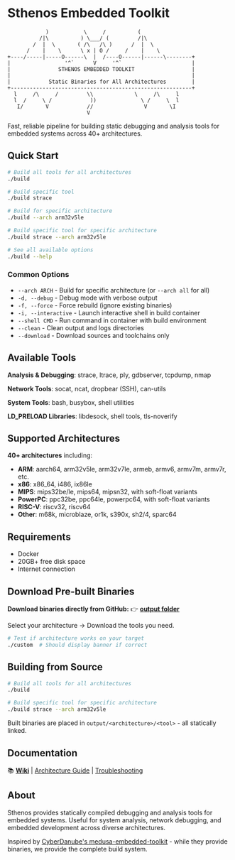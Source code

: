 # Sthenos Embedded Toolkit

```
            )           \     /          (
          /|\          ) \___/ (         /|\
        /  |  \       ( /\   /\ )      /  |  \
      /    |    \      \ x | O /     /    |    \
+----/-----|-----O------\  |  /----O------|------\--------+
|                 '^`      V     '^`                      |
|               STHENOS EMBEDDED TOOLKIT                  |
|                                                         |
|            Static Binaries for All Architectures        |
+---------------------------------------------------------+
  l     /\     /         \\             \     /\     l
  l  /     \ /            ))              \ /     \  l
   I/       V            //                V       \I
                         V
```

Fast, reliable pipeline for building static debugging and analysis tools for embedded systems across 40+ architectures.

## Quick Start

```bash
# Build all tools for all architectures
./build

# Build specific tool
./build strace

# Build for specific architecture  
./build --arch arm32v5le

# Build specific tool for specific architecture
./build strace --arch arm32v5le

# See all available options
./build --help
```

### Common Options

- `--arch ARCH` - Build for specific architecture (or `--arch all` for all)
- `-d, --debug` - Debug mode with verbose output
- `-f, --force` - Force rebuild (ignore existing binaries)
- `-i, --interactive` - Launch interactive shell in build container
- `--shell CMD` - Run command in container with build environment
- `--clean` - Clean output and logs directories
- `--download` - Download sources and toolchains only

## Available Tools

**Analysis & Debugging**: strace, ltrace, ply, gdbserver, tcpdump, nmap

**Network Tools**: socat, ncat, dropbear (SSH), can-utils

**System Tools**: bash, busybox, shell utilities

**LD_PRELOAD Libraries**: libdesock, shell tools, tls-noverify

## Supported Architectures

**40+ architectures** including:
- **ARM**: aarch64, arm32v5le, arm32v7le, armeb, armv6, armv7m, armv7r, etc.
- **x86**: x86_64, i486, ix86le  
- **MIPS**: mips32be/le, mips64, mipsn32, with soft-float variants
- **PowerPC**: ppc32be, ppc64le, powerpc64, with soft-float variants
- **RISC-V**: riscv32, riscv64
- **Other**: m68k, microblaze, or1k, s390x, sh2/4, sparc64

## Requirements

- Docker
- 20GB+ free disk space
- Internet connection

## Download Pre-built Binaries

**Download binaries directly from GitHub:**
👉 **[output folder](https://github.com/f0rw4rd/sthenos-embedded-toolkit/tree/main/output)**

Select your architecture → Download the tools you need.

```bash
# Test if architecture works on your target
./custom  # Should display banner if correct
```

## Building from Source

```bash
# Build all tools for all architectures
./build

# Build specific tool for specific architecture
./build strace --arch arm32v5le
```

Built binaries are placed in `output/<architecture>/<tool>` - all statically linked.

## Documentation

📚 **[Wiki](https://github.com/f0rw4rd/sthenos-embedded-toolkit/blob/main/docs/wiki/Home.md)** | [Architecture Guide](https://github.com/f0rw4rd/sthenos-embedded-toolkit/blob/main/docs/wiki/Architecture-Guide.md) | [Troubleshooting](https://github.com/f0rw4rd/sthenos-embedded-toolkit/blob/main/docs/wiki/Troubleshooting.md)

## About

Sthenos provides statically compiled debugging and analysis tools for embedded systems. Useful for system analysis, network debugging, and embedded development across diverse architectures.

Inspired by [CyberDanube's medusa-embedded-toolkit](https://github.com/CyberDanube/medusa-embedded-toolkit) - while they provide binaries, we provide the complete build system.
